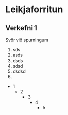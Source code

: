 # Leikjaforritun

## Verkefni 1
Svör við spurningum
1. sds
2. asds
3. dsds
4. sdsd
5. dsdsd
6. 
  - 1
    - 2
      - 3
        - 4
           - 5
